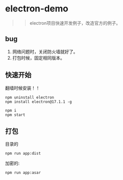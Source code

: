 # electron-demo

>> electron项目快速开发例子，改造官方的例子。

## bug

1. 网络问题时，关闭防火墙就好了。
2. 打包时候，固定相同版本。

## 快速开始

翻墙时候安装！！

``` shell
npm uninstall electron
npm install electron@17.1.1 -g

npm i
npm start
```

## 打包

目录的

```shell
npm run app:dist
```

加密的:

```shell
npm run app:asar
```
